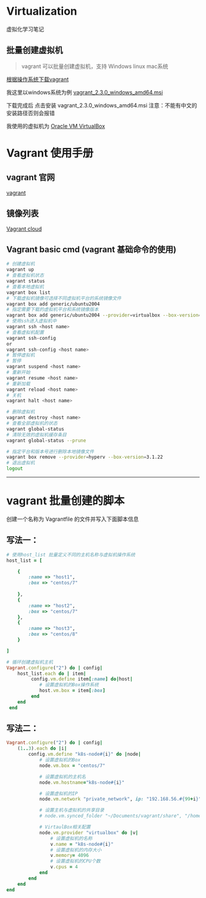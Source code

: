 # Virtualization
虚拟化学习笔记
## 批量创建虚拟机
> vagrant 可以批量创建虚拟机，支持 Windows linux mac系统

[根据操作系统下载vagrant](https://www.vagrantup.com/downloads)

我这里以windows系统为例
[vagrant_2.3.0_windows_amd64.msi](https://releases.hashicorp.com/vagrant/2.3.0/vagrant_2.3.0_windows_amd64.msi)

下载完成后 点击安装 vagrant_2.3.0_windows_amd64.msi 注意：不能有中文的安装路径否则会报错

我使用的虚拟机为 [Oracle VM VirtualBox](https://download.virtualbox.org/virtualbox/6.1.36/VirtualBox-6.1.36-152435-Win.exe)


# Vagrant 使用手册

## vagrant 官网
[vagrant](https://www.vagrantup.com/) 

## 镜像列表

[Vagrant cloud](https://app.vagrantup.com/boxes/search)

## Vagrant basic cmd (vagrant 基础命令的使用)
```bash
# 创建虚拟机
vagrant up
# 查看虚拟机状态
vagrant status
# 查看本地虚拟机
vagrant box list
# 下载虚拟机镜像可选择不同虚拟机平台的系统镜像文件
vagrant box add generic/ubuntu2004
# 指定需要下载的虚拟机平台和系统镜像版本
vagrant box add generic/ubuntu2004 --provider=virtualbox --box-version=3.1.22
# 使用ssh进入虚拟机中
vagrant ssh <host name>
# 查看虚拟机配置
vagrant ssh-config 
or
vagrant ssh-config <host name>
# 暂停虚拟机
# 暂停
vagrant suspend <host name>
# 重新开始
vagrant resume <host name>
# 重新加载
vagrant reload <host name>
# 关机
vagrant halt <host name>

# 删除虚拟机
vagrant destroy <host name>
# 查看全部虚拟机的状态
vagrant global-status
# 清除无效的虚拟机缓存条目
vagrant global-status --prune

# 指定平台和版本号进行删除本地镜像文件
vagrant box remove --provider=hyperv --box-version=3.1.22
# 退出虚拟机
logout
``` 
---
# vagrant 批量创建的脚本

创建一个名称为 Vagrantfile 的文件并写入下面脚本信息

## 写法一：

```ruby
# 使用host_list 批量定义不同的主机名称与虚拟机操作系统
host_list = [

    {
        :name => "host1",
        :box => "centos/7"
    
    },
    {
        :name => "host2",
        :box => "centos/7"
    },
    {
        :name => "host3",
        :box => "centos/8"
    }

]

# 循环创建虚拟机主机
Vagrant.configure("2") do | config|
    host_list.each do | item|
         config.vm.define item[:name] do|host|
            # 设置虚拟机的Box操作系统    
            host.vm.box = item[:box]            
         end
    end
 end

```
## 写法二：

```ruby
Vagrant.configure("2") do | config|
	(1..3).each do |i|
		config.vm.define "k8s-node#{i}" do |node|
			# 设置虚拟机的Box
			node.vm.box = "centos/7"

			# 设置虚拟机的主机名
			node.vm.hostname="k8s-node#{i}"

			# 设置虚拟机的IP
			node.vm.network "private_network", ip: "192.168.56.#{99+i}", netmask: "255.255.255.0"

			# 设置主机与虚拟机的共享目录
			# node.vm.synced_folder "~/Documents/vagrant/share", "/home/vagrant/share"

			# VirtaulBox相关配置
			node.vm.provider "virtualbox" do |v|
				# 设置虚拟机的名称
				v.name = "k8s-node#{i}"
				# 设置虚拟机的内存大小
				v.memory= 4096
				# 设置虚拟机的CPU个数
				v.cpus = 4
			end
		end
	end
end

``` 
